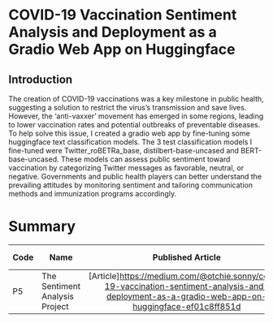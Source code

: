  # COVID-19 Vaccination Sentiment Analysis and Deployment as a Gradio Web App on Huggingface
 ## Introduction
The creation of COVID-19 vaccinations was a key milestone in public health, suggesting a solution to restrict the virus’s transmission and save lives. However, the ‘anti-vaxxer’ movement has emerged in some regions, leading to lower vaccination rates and potential outbreaks of preventable diseases. To help solve this issue, I created a gradio web app by fine-tuning some huggingface text classification models. The 3 test classification models I fine-tuned were Twitter_roBETRa_base, distilbert-base-uncased and BERT-base-uncased. These models can assess public sentiment toward vaccination by categorizing Twitter messages as favorable, neutral, or negative. Governments and public health players can better understand the prevailing attitudes by monitoring sentiment and tailoring communication methods and immunization programs accordingly.



# Summary
| Code      | Name        | Published Article |  Deployed App |
|-----------|-------------|:-------------:|------:|
| P5|The Sentiment Analysis Project| [Article]https://medium.com/@otchie.sonny/covid-19-vaccination-sentiment-analysis-and-deployment-as-a-gradio-web-app-on-huggingface-ef01c8ff851d| [Deployed App](https://huggingface.co/spaces/Sonny4Sonnix/Covid_tweets_sentimental_analysis_app) |

